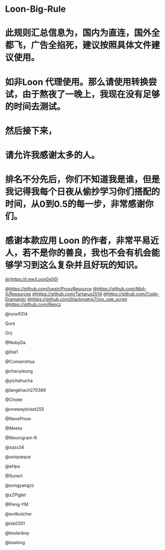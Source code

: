 # Loon-Big-Rule
# 此规则汇总信息为，国内为直连，国外全都飞，广告全掐死，建议按照具体文件建议使用。
# 如非Loon 代理使用。那么请使用转换尝试，由于熬夜了一晚上，我现在没有足够的时间去测试。
# 然后接下来，
# 请允许我感谢太多的人。
# 排名不分先后，你们不知道我是谁，但是我记得我每个日夜从偷抄学习你们搭配的时间，从0到0.5的每一步，非常感谢你们。
# 感谢本款应用 Loon 的作者，非常平易近人，若不是你的善良，我也不会有机会能够学习到这么复杂并且好玩的知识。
[@(https://t.me/Loon0x00)](https://t.me/Loon0x00)


@https://github.com/luestr/ProxyResource
@https://github.com/Moli-X/Resources
@https://github.com/Tartarus2014
@https://github.com/Code-Dramatist/
@https://github.com/blackmatrix7/ios_rule_script 
@https://github.com/Repcz

@nzw9314

Qure

Orz

@NobyDa

@lhie1

@ConnersHua

@chavyleung

@yichahucha

@langkhach270389

@Choler

@onewayticket255

@NavePnow

@Meeta

@Neurogram-R

@sazs34

@uniqueque

@eHpo

@Sunert

@songyangzz

@zZPiglet

@Peng-YM

@evilbutcher

@lxk0301

@toulanboy

@lowking
